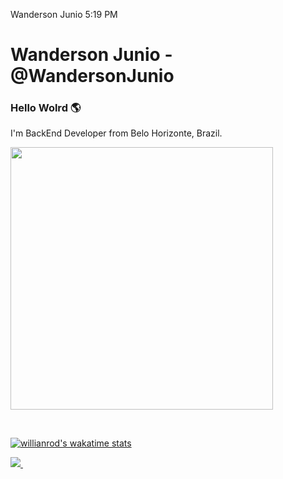 Wanderson Junio  5:19 PM
# Wanderson Junio - @WandersonJunio
### Hello Wolrd :earth_americas:
I'm BackEnd Developer from Belo Horizonte, Brazil.
<p>
  <a href="#"><img src="https://github-readme-stats.vercel.app/api?username=luizaccarvalho&show_icons=true&count_private=true&theme=synthwave" width="420"></a>
</p>&nbsp;

[![willianrod's wakatime stats](https://github-readme-stats.vercel.app/api/wakatime?username=willianrod)](https://github.com/anuraghazra/github-readme-stats)

<a href="https://www.linkedin.com/in/wandersonantunes/">
    <img src="https://img.shields.io/badge/linkedin-%230077B5.svg?&style=for-the-badge&logo=linkedin&logoColor=white" />
</a>&nbsp;

